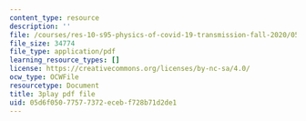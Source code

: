 ```yaml
---
content_type: resource
description: ''
file: /courses/res-10-s95-physics-of-covid-19-transmission-fall-2020/05d6f05077577372ecebf728b71d2de1_nbJRDPcJTWk.pdf
file_size: 34774
file_type: application/pdf
learning_resource_types: []
license: https://creativecommons.org/licenses/by-nc-sa/4.0/
ocw_type: OCWFile
resourcetype: Document
title: 3play pdf file
uid: 05d6f050-7757-7372-eceb-f728b71d2de1
---
```

